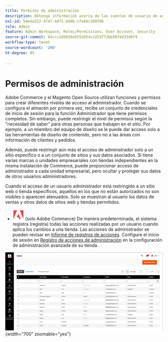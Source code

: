 ```yaml
---
title: Permisos de administración
description: Obtenga información acerca de las cuentas de usuario de administración y cómo se utilizan los roles para otorgar acceso a las funciones de administración de tiendas.
exl-id: 54e4a322-4747-4472-b60b-cfe84c109f86
role: Admin
feature: Admin Workspace, Roles/Permissions, User Account, Security
source-git-commit: 64ccc2d5016e915a554c2253773bb50f4d33d6f4
workflow-type: tm+mt
source-wordcount: '260'
ht-degree: 0%

---
```


# Permisos de administración

Adobe Commerce y el Magento Open Source utilizan funciones y permisos para crear diferentes niveles de acceso al administrador. Cuando se configura el almacén por primera vez, recibe un conjunto de credenciales de inicio de sesión para la función Administrador que tiene permisos completos. Sin embargo, puede restringir el nivel de permisos según la &quot;necesidad de saber&quot; para otras personas que trabajen en el sitio. Por ejemplo, a un miembro del equipo de diseño se le puede dar acceso solo a las herramientas de diseño de contenido, pero no a las áreas con información de clientes y pedidos.

Además, puede restringir aún más el acceso de administrador solo a un sitio específico o a un conjunto de sitios y sus datos asociados. Si tiene varias marcas o unidades empresariales con tiendas independientes en la misma instalación de Commerce, puede proporcionar acceso de administrador a cada unidad empresarial, pero ocultar y proteger sus datos de otros usuarios administradores.

Cuando el acceso de un usuario administrador está restringido a un sitio web o tienda específicos, aquellos en los que no están autorizados no son visibles o aparecen atenuados. Solo se muestran al usuario los datos de ventas y otros datos de sitios web y tiendas permitidos.

- ![Adobe Commerce](../assets/adobe-logo.svg) (solo Adobe Commerce) De manera predeterminada, el sistema registra (registra) todas las acciones realizadas por un usuario cuando aplica los cambios a una tienda. Las acciones de administrador se pueden revisar en [Informe de registros de acciones](action-log-report.md). Configure el inicio de sesión en [Registro de acciones de administración](action-log.md) en la configuración de administración avanzada de su tienda.

![Administrador - todas las cuentas de usuario](./assets/users-all.png){width="700" zoomable="yes"}
